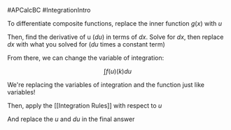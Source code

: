 #APCalcBC #IntegrationIntro

To differentiate composite functions, replace the inner function $g(x)$ with $u$

Then, find the derivative of u ($du$) in terms of $dx$. Solve for $dx$, then replace $dx$ with what you solved for ($du$ times a constant term)

From there, we can change the variable of integration:

$$\int{f(u)(k)du}$$

We're replacing the variables of integration and the function just like variables!

Then, apply the [[Integration Rules]] with respect to $u$

And replace the $u$ and $du$ in the final answer


